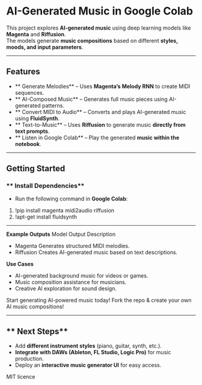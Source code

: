 # AI-Generated Music in Google Colab  

This project explores **AI-generated music** using deep learning models like **Magenta** and **Riffusion**.  
The models generate **music compositions** based on different **styles, moods, and input parameters**.

---

## Features
-  ** Generate Melodies** – Uses **Magenta’s Melody RNN** to create MIDI sequences.
-  ** AI-Composed Music** – Generates full music pieces using AI-generated patterns.  
-  ** Convert MIDI to Audio** – Converts and plays AI-generated music using **FluidSynth**.  
-  ** Text-to-Music** – Uses **Riffusion** to generate music **directly from text prompts**.  
-  ** Listen in Google Colab** – Play the generated **music within the notebook**.  

---

##  Getting Started

### ** Install Dependencies**  
 - Run the following command in **Google Colab**:
1. !pip install magenta midi2audio riffusion
2. !apt-get install fluidsynth
---
**Example Outputs**
Model	Output Description
- Magenta	Generates structured MIDI melodies.
- Riffusion	Creates AI-generated music based on text descriptions.
  
**Use Cases**
-  AI-generated background music for videos or games.
-  Music composition assistance for musicians.
-  Creative AI exploration for sound design.

 Start generating AI-powered music today!
 Fork the repo & create your own AI music compositions! 


---

## ** Next Steps**
-  Add **different instrument styles** (piano, guitar, synth, etc.).  
-  **Integrate with DAWs (Ableton, FL Studio, Logic Pro)** for music production.  
-  Deploy an **interactive music generator UI** for easy access.  

MIT licence 
